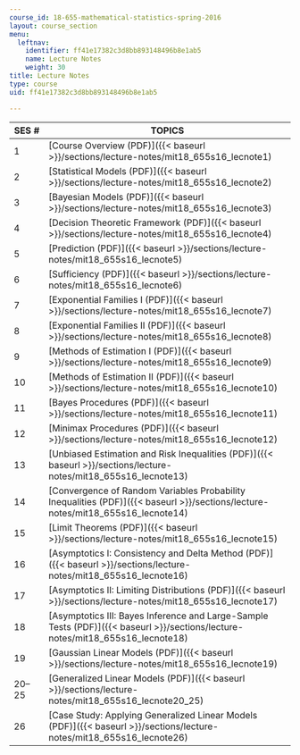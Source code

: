 ```yaml
---
course_id: 18-655-mathematical-statistics-spring-2016
layout: course_section
menu:
  leftnav:
    identifier: ff41e17382c3d8bb893148496b8e1ab5
    name: Lecture Notes
    weight: 30
title: Lecture Notes
type: course
uid: ff41e17382c3d8bb893148496b8e1ab5

---
```


| SES # | TOPICS |
| --- | --- |
| 1 | [Course Overview (PDF)]({{< baseurl >}}/sections/lecture-notes/mit18_655s16_lecnote1) |
| 2 | [Statistical Models (PDF)]({{< baseurl >}}/sections/lecture-notes/mit18_655s16_lecnote2) |
| 3 | [Bayesian Models (PDF)]({{< baseurl >}}/sections/lecture-notes/mit18_655s16_lecnote3) |
| 4 | [Decision Theoretic Framework (PDF)]({{< baseurl >}}/sections/lecture-notes/mit18_655s16_lecnote4) |
| 5 | [Prediction (PDF)]({{< baseurl >}}/sections/lecture-notes/mit18_655s16_lecnote5) |
| 6 | [Sufficiency (PDF)]({{< baseurl >}}/sections/lecture-notes/mit18_655s16_lecnote6) |
| 7 | [Exponential Families I (PDF)]({{< baseurl >}}/sections/lecture-notes/mit18_655s16_lecnote7) |
| 8 | [Exponential Families II (PDF)]({{< baseurl >}}/sections/lecture-notes/mit18_655s16_lecnote8) |
| 9 | [Methods of Estimation I (PDF)]({{< baseurl >}}/sections/lecture-notes/mit18_655s16_lecnote9) |
| 10 | [Methods of Estimation II (PDF)]({{< baseurl >}}/sections/lecture-notes/mit18_655s16_lecnote10) |
| 11 | [Bayes Procedures (PDF)]({{< baseurl >}}/sections/lecture-notes/mit18_655s16_lecnote11) |
| 12 | [Minimax Procedures (PDF)]({{< baseurl >}}/sections/lecture-notes/mit18_655s16_lecnote12) |
| 13 | [Unbiased Estimation and Risk Inequalities (PDF)]({{< baseurl >}}/sections/lecture-notes/mit18_655s16_lecnote13) |
| 14 | [Convergence of Random Variables Probability Inequalities (PDF)]({{< baseurl >}}/sections/lecture-notes/mit18_655s16_lecnote14) |
| 15 | [Limit Theorems (PDF)]({{< baseurl >}}/sections/lecture-notes/mit18_655s16_lecnote15) |
| 16 | [Asymptotics I: Consistency and Delta Method (PDF)]({{< baseurl >}}/sections/lecture-notes/mit18_655s16_lecnote16) |
| 17 | [Asymptotics II: Limiting Distributions (PDF)]({{< baseurl >}}/sections/lecture-notes/mit18_655s16_lecnote17) |
| 18 | [Asymptotics III: Bayes Inference and Large-Sample Tests (PDF)]({{< baseurl >}}/sections/lecture-notes/mit18_655s16_lecnote18) |
| 19 | [Gaussian Linear Models (PDF)]({{< baseurl >}}/sections/lecture-notes/mit18_655s16_lecnote19) |
| 20–25 | [Generalized Linear Models (PDF)]({{< baseurl >}}/sections/lecture-notes/mit18_655s16_lecnote20_25) |
| 26 | [Case Study: Applying Generalized Linear Models (PDF)]({{< baseurl >}}/sections/lecture-notes/mit18_655s16_lecnote26)